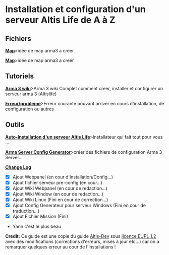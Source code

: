 # Installation et configuration d'un serveur Altis Life de A à Z

## Fichiers
**[Map](https://github.com/KazeroG/Arma-3-Serveur-A-a-Z/tree/Map)**>idée de map arma3 a creer

**[Map](https://github.com/KazeroG/Arma-3-Serveur-A-a-Z/tree/Map)**>idée de map arma3 a creer

## Tutoriels
**[Arma 3 wiki](https://github.com/KazeroG/Arma-3-Serveur-A-a-Z/wiki)**>Arma 3 wiki Complet comment creer, installer et configurer un serveur arma 3 (Altislife)

**[Erreur/probleme](https://github.com/KazeroG/Arma-3-Serveur-A-a-Z/wiki/Erreur)**>Erreur courante pouvant arriver en cours d'installation, de configuration ou autres

## Outils
**[Auto-Installation d'un serveur Altis Life](https://github.com/KazeroG/Arma-3-Serveur-A-a-Z/tree/Auto-Install)**>installateur qui fait tout pour vous ...

**[Arma Server Config Generator](https://github.com/KazeroG/Arma-3-Serveur-A-a-Z/tree/Config-Generator)**>créer des fichiers de configuration Arma 3 Server...


**[Change Log](https://github.com/KazeroG/Arma-3-Serveur-A-a-Z/wiki/Change-Log-Wiki)**
- [x] Ajout Webpanel (en cour d'installation/Config...)
- [x] Ajout fichier serveur pre-config (en cour...)
- [x] Ajout Wiki Webpanel (en cour de redaction...)
- [x] Ajout Wiki Window (en cour de redaction...)
- [x] Ajout Wiki Linux (Fini en cour de correction...)
- [x] Ajout Config Generateur pour serveur Windows (Fini en cour de traduction...)
- [x] Ajout Fichier Mission (Fini)
- Yann c'est le plus beau

**Credit:** Ce guide est une copie du guide [Altis-Dev](https://wiki.altisdev.com/books/installation-et-configuration-dun-serveur-altis-life-de-a-%C3%A0-z) sous [licence EUPL 1.2](https://github.com/KazeroG/Arma-3-Serveur-A-a-Z/blob/master/LICENSE.md) avec des modifications  (corrections d'erreurs, mises à jour etc...) car on a remarquer quelques erreur au cour de l'installations ! 
